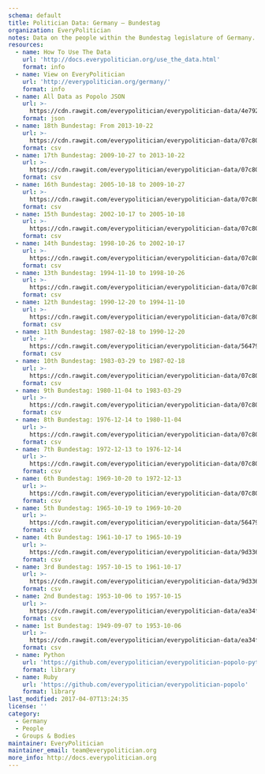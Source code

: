 ```yaml
---
schema: default
title: Politician Data: Germany — Bundestag
organization: EveryPolitician
notes: Data on the people within the Bundestag legislature of Germany.
resources:
  - name: How To Use The Data
    url: 'http://docs.everypolitician.org/use_the_data.html'
    format: info
  - name: View on EveryPolitician
    url: 'http://everypolitician.org/germany/'
    format: info
  - name: All Data as Popolo JSON
    url: >-
      https://cdn.rawgit.com/everypolitician/everypolitician-data/4e79208976ce3691783f1f0af226c70a98100c83/data/Germany/Bundestag/ep-popolo-v1.0.json
    format: json
  - name: 18th Bundestag: From 2013-10-22
    url: >-
      https://cdn.rawgit.com/everypolitician/everypolitician-data/07c80b4c417e8173fca49d5392b4a21a2025afbe/data/Germany/Bundestag/term-18.csv
    format: csv
  - name: 17th Bundestag: 2009-10-27 to 2013-10-22
    url: >-
      https://cdn.rawgit.com/everypolitician/everypolitician-data/07c80b4c417e8173fca49d5392b4a21a2025afbe/data/Germany/Bundestag/term-17.csv
    format: csv
  - name: 16th Bundestag: 2005-10-18 to 2009-10-27
    url: >-
      https://cdn.rawgit.com/everypolitician/everypolitician-data/07c80b4c417e8173fca49d5392b4a21a2025afbe/data/Germany/Bundestag/term-16.csv
    format: csv
  - name: 15th Bundestag: 2002-10-17 to 2005-10-18
    url: >-
      https://cdn.rawgit.com/everypolitician/everypolitician-data/07c80b4c417e8173fca49d5392b4a21a2025afbe/data/Germany/Bundestag/term-15.csv
    format: csv
  - name: 14th Bundestag: 1998-10-26 to 2002-10-17
    url: >-
      https://cdn.rawgit.com/everypolitician/everypolitician-data/07c80b4c417e8173fca49d5392b4a21a2025afbe/data/Germany/Bundestag/term-14.csv
    format: csv
  - name: 13th Bundestag: 1994-11-10 to 1998-10-26
    url: >-
      https://cdn.rawgit.com/everypolitician/everypolitician-data/07c80b4c417e8173fca49d5392b4a21a2025afbe/data/Germany/Bundestag/term-13.csv
    format: csv
  - name: 12th Bundestag: 1990-12-20 to 1994-11-10
    url: >-
      https://cdn.rawgit.com/everypolitician/everypolitician-data/07c80b4c417e8173fca49d5392b4a21a2025afbe/data/Germany/Bundestag/term-12.csv
    format: csv
  - name: 11th Bundestag: 1987-02-18 to 1990-12-20
    url: >-
      https://cdn.rawgit.com/everypolitician/everypolitician-data/564797f19ef2853c5f05af4d4ff97c8a0160f587/data/Germany/Bundestag/term-11.csv
    format: csv
  - name: 10th Bundestag: 1983-03-29 to 1987-02-18
    url: >-
      https://cdn.rawgit.com/everypolitician/everypolitician-data/07c80b4c417e8173fca49d5392b4a21a2025afbe/data/Germany/Bundestag/term-10.csv
    format: csv
  - name: 9th Bundestag: 1980-11-04 to 1983-03-29
    url: >-
      https://cdn.rawgit.com/everypolitician/everypolitician-data/07c80b4c417e8173fca49d5392b4a21a2025afbe/data/Germany/Bundestag/term-9.csv
    format: csv
  - name: 8th Bundestag: 1976-12-14 to 1980-11-04
    url: >-
      https://cdn.rawgit.com/everypolitician/everypolitician-data/07c80b4c417e8173fca49d5392b4a21a2025afbe/data/Germany/Bundestag/term-8.csv
    format: csv
  - name: 7th Bundestag: 1972-12-13 to 1976-12-14
    url: >-
      https://cdn.rawgit.com/everypolitician/everypolitician-data/07c80b4c417e8173fca49d5392b4a21a2025afbe/data/Germany/Bundestag/term-7.csv
    format: csv
  - name: 6th Bundestag: 1969-10-20 to 1972-12-13
    url: >-
      https://cdn.rawgit.com/everypolitician/everypolitician-data/07c80b4c417e8173fca49d5392b4a21a2025afbe/data/Germany/Bundestag/term-6.csv
    format: csv
  - name: 5th Bundestag: 1965-10-19 to 1969-10-20
    url: >-
      https://cdn.rawgit.com/everypolitician/everypolitician-data/564797f19ef2853c5f05af4d4ff97c8a0160f587/data/Germany/Bundestag/term-5.csv
    format: csv
  - name: 4th Bundestag: 1961-10-17 to 1965-10-19
    url: >-
      https://cdn.rawgit.com/everypolitician/everypolitician-data/9d33621f3f55702fe5d7eca5972a92524a918781/data/Germany/Bundestag/term-4.csv
    format: csv
  - name: 3rd Bundestag: 1957-10-15 to 1961-10-17
    url: >-
      https://cdn.rawgit.com/everypolitician/everypolitician-data/9d33621f3f55702fe5d7eca5972a92524a918781/data/Germany/Bundestag/term-3.csv
    format: csv
  - name: 2nd Bundestag: 1953-10-06 to 1957-10-15
    url: >-
      https://cdn.rawgit.com/everypolitician/everypolitician-data/ea34f2ec9b8e965f4e2dc2e83dc479befc9124a5/data/Germany/Bundestag/term-2.csv
    format: csv
  - name: 1st Bundestag: 1949-09-07 to 1953-10-06
    url: >-
      https://cdn.rawgit.com/everypolitician/everypolitician-data/ea34f2ec9b8e965f4e2dc2e83dc479befc9124a5/data/Germany/Bundestag/term-1.csv
    format: csv
  - name: Python
    url: 'https://github.com/everypolitician/everypolitician-popolo-python'
    format: library
  - name: Ruby
    url: 'https://github.com/everypolitician/everypolitician-popolo'
    format: library
last_modified: 2017-04-07T13:24:35
license: ''
category:
  - Germany
  - People
  - Groups & Bodies
maintainer: EveryPolitician
maintainer_email: team@everypolitician.org
more_info: http://docs.everypolitician.org
---
```

